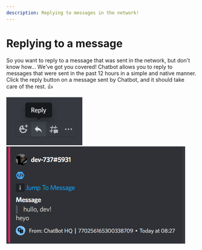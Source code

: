 ```yaml
---
description: Replying to messages in the network!
---
```


# Replying to a message

So you want to reply to a message that was sent in the network, but don't know how... We've got you covered! Chatbot allows you to reply to messages that were sent in the past 12 hours in a simple and native manner. Click the reply button on a message sent by Chatbot, and it should take care of the rest. 👍

![](<../../.gitbook/assets/image (8).png>)  ![](../../.gitbook/assets/image.png)

